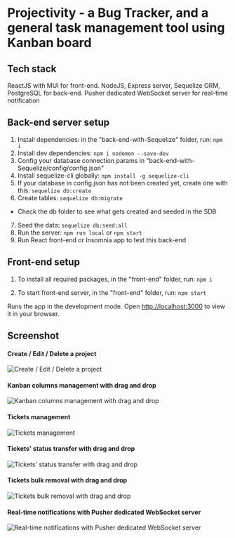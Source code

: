 # Projectivity - a Bug Tracker, and a general task management tool using Kanban board

## Tech stack

ReactJS with MUI for front-end. NodeJS, Express server, Sequelize ORM, PostgreSQL for back-end. Pusher dedicated WebSocket server for real-time notification

## Back-end server setup

1. Install dependencies: in the "back-end-with-Sequelize" folder, run: `npm i`
2. Install dev dependencies: `npm i nodemon --save-dev`
3. Config your database connection params in "back-end-with-Sequelize/config/config.json"
4. Install sequelize-cli globally: `npm install -g sequelize-cli`
5. If your database in config.json has not been created yet, create one with this: `sequelize db:create`
6. Create tables: `sequelize db:migrate`

- Check the db folder to see what gets created and seeded in the SDB

7. Seed the data: `sequelize db:seed:all`
8. Run the server: `npm run local` or `npm start`
9. Run React front-end or Insomnia app to test this back-end

## Front-end setup

1. To install all required packages, in the "front-end" folder, run: `npm i`

2. To start front-end server, in the "front-end" folder, run: `npm start`

Runs the app in the development mode.
Open [http://localhost:3000](http://localhost:3000) to view it in your browser.

## Screenshot

#### Create / Edit / Delete a project

![Create / Edit / Delete a project](https://github.com/LHL-final-project-Shauna-Nastasi-LeMinh/final-project/blob/master/doc/projects_management.gif?raw=true)

#### Kanban columns management with drag and drop

![Kanban columns management with drag and drop](https://github.com/LHL-final-project-Shauna-Nastasi-LeMinh/final-project/blob/master/doc/columns_management.gif?raw=true)

#### Tickets management

![Tickets management](https://github.com/LHL-final-project-Shauna-Nastasi-LeMinh/final-project/blob/master/doc/tickets_management.gif?raw=true)

#### Tickets' status transfer with drag and drop

![Tickets' status transfer with drag and drop](https://github.com/LHL-final-project-Shauna-Nastasi-LeMinh/final-project/blob/master/doc/transfer_ticket.gif?raw=true)

#### Tickets bulk removal with drag and drop

![Tickets bulk removal with drag and drop](https://github.com/LHL-final-project-Shauna-Nastasi-LeMinh/final-project/blob/master/doc/recycle_bin.gif?raw=true)

#### Real-time notifications with Pusher dedicated WebSocket server

![Real-time notifications with Pusher dedicated WebSocket server](https://github.com/LHL-final-project-Shauna-Nastasi-LeMinh/final-project/blob/master/doc/notifications.gif?raw=true)
